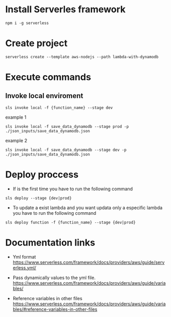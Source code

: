 # Install Serverles framework
```
npm i -g serverless
```


# Create project
```
serverless create --template aws-nodejs --path lambda-with-dynamodb
```

# Execute commands

## Invoke local enviroment
```
sls invoke local -f {function_name} --stage dev
```
example 1
```
sls invoke local -f save_data_dynamodb --stage prod -p ./json_inputs/save_data_dynamodb.json
```

example 2
```
sls invoke local -f save_data_dynamodb --stage dev -p ./json_inputs/save_data_dynamodb.json
```

# Deploy proccess
- If is the first time you have to run the following command
```
sls deploy --stage {dev|prod}
```
- To update a exist lambda and you want updata only a especific lambda you have to run the following command
```
sls deploy function -f {function_name} --stage {dev|prod}
```


# Documentation links
- Yml format
https://www.serverless.com/framework/docs/providers/aws/guide/serverless.yml/

- Pass dynamically values to the yml file.
https://www.serverless.com/framework/docs/providers/aws/guide/variables/

- Reference variables in other files
https://www.serverless.com/framework/docs/providers/aws/guide/variables/#reference-variables-in-other-files
